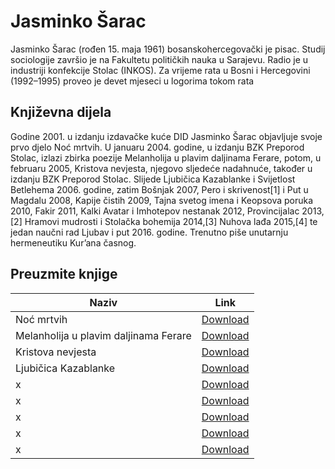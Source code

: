 # Jasminko Šarac

Jasminko Šarac (rođen 15. maja 1961) bosanskohercegovački je pisac. Studij sociologije završio je na Fakultetu političkih nauka u Sarajevu. Radio je u industriji konfekcije Stolac (INKOS). Za vrijeme rata u Bosni i Hercegovini (1992–1995) proveo je devet mjeseci u logorima tokom rata

## Književna dijela

Godine 2001. u izdanju izdavačke kuće DID Jasminko Šarac objavljuje svoje prvo djelo Noć mrtvih. U januaru 2004. godine, u izdanju BZK Preporod Stolac, izlazi zbirka poezije Melanholija u plavim daljinama Ferare, potom, u februaru 2005, Kristova nevjesta, njegovo sljedeće nadahnuće, također u izdanju BZK Preporod Stolac. Slijede Ljubičica Kazablanke i Svijetlost Betlehema 2006. godine, zatim Bošnjak 2007, Pero i skrivenost[1] i Put u Magdalu 2008, Kapije čistih 2009, Tajna svetog imena i Keopsova poruka 2010, Fakir 2011, Kalki Avatar i Imhotepov nestanak 2012, Provincijalac 2013,[2] Hramovi mudrosti i Stolačka bohemija 2014,[3] Nuhova lađa 2015,[4] te jedan naučni rad Ljubav i put 2016. godine. Trenutno piše unutarnju hermeneutiku Kur’ana časnog.

## Preuzmite knjige

Naziv | Link
------------ | -------------
Noć mrtvih | [Download](https://jasminko.github.io/knjige/betlehema.pdf)
Melanholija u plavim daljinama Ferare | [Download](https://jasminko.github.io/knjige/melahonija.pdf)
Kristova nevjesta | [Download](https://jasminko.github.io/knjige/kristova-nevjesta.pdf)
Ljubičica Kazablanke | [Download](https://jasminko.github.io/knjige/ljubicica.pdf)
x | [Download](https://jasminko.github.io/knjige/)
x | [Download](https://jasminko.github.io/knjige/)
x | [Download](https://jasminko.github.io/knjige/)
x | [Download](https://jasminko.github.io/knjige/)
x | [Download](https://jasminko.github.io/knjige/)


